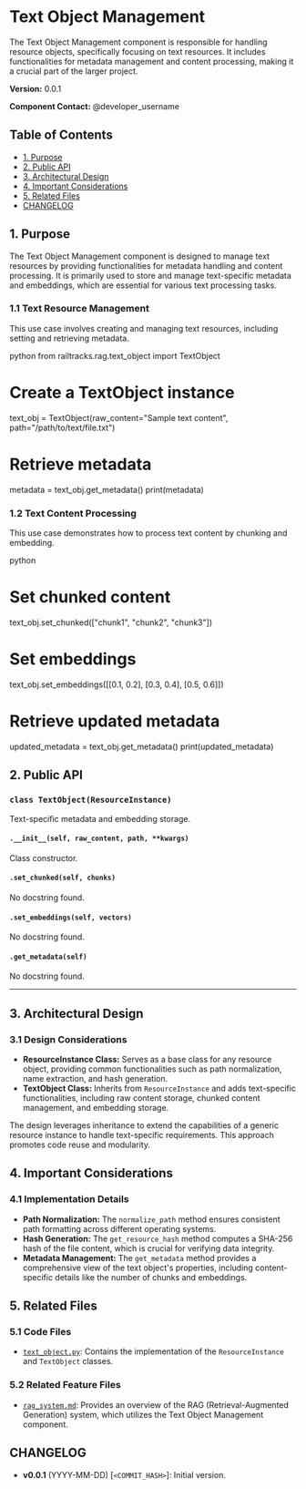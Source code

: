 # Text Object Management

The Text Object Management component is responsible for handling resource objects, specifically focusing on text resources. It includes functionalities for metadata management and content processing, making it a crucial part of the larger project.

**Version:** 0.0.1

**Component Contact:** @developer_username

## Table of Contents

- [1. Purpose](#1-purpose)
- [2. Public API](#2-public-api)
- [3. Architectural Design](#3-architectural-design)
- [4. Important Considerations](#4-important-considerations)
- [5. Related Files](#5-related-files)
- [CHANGELOG](#changelog)

## 1. Purpose

The Text Object Management component is designed to manage text resources by providing functionalities for metadata handling and content processing. It is primarily used to store and manage text-specific metadata and embeddings, which are essential for various text processing tasks.

### 1.1 Text Resource Management

This use case involves creating and managing text resources, including setting and retrieving metadata.

python
from railtracks.rag.text_object import TextObject

# Create a TextObject instance
text_obj = TextObject(raw_content="Sample text content", path="/path/to/text/file.txt")

# Retrieve metadata
metadata = text_obj.get_metadata()
print(metadata)


### 1.2 Text Content Processing

This use case demonstrates how to process text content by chunking and embedding.

python
# Set chunked content
text_obj.set_chunked(["chunk1", "chunk2", "chunk3"])

# Set embeddings
text_obj.set_embeddings([[0.1, 0.2], [0.3, 0.4], [0.5, 0.6]])

# Retrieve updated metadata
updated_metadata = text_obj.get_metadata()
print(updated_metadata)


## 2. Public API

### `class TextObject(ResourceInstance)`
Text-specific metadata and embedding storage.

#### `.__init__(self, raw_content, path, **kwargs)`
Class constructor.

#### `.set_chunked(self, chunks)`
No docstring found.

#### `.set_embeddings(self, vectors)`
No docstring found.

#### `.get_metadata(self)`
No docstring found.


---

## 3. Architectural Design

### 3.1 Design Considerations

- **ResourceInstance Class:** Serves as a base class for any resource object, providing common functionalities such as path normalization, name extraction, and hash generation.
- **TextObject Class:** Inherits from `ResourceInstance` and adds text-specific functionalities, including raw content storage, chunked content management, and embedding storage.

The design leverages inheritance to extend the capabilities of a generic resource instance to handle text-specific requirements. This approach promotes code reuse and modularity.

## 4. Important Considerations

### 4.1 Implementation Details

- **Path Normalization:** The `normalize_path` method ensures consistent path formatting across different operating systems.
- **Hash Generation:** The `get_resource_hash` method computes a SHA-256 hash of the file content, which is crucial for verifying data integrity.
- **Metadata Management:** The `get_metadata` method provides a comprehensive view of the text object's properties, including content-specific details like the number of chunks and embeddings.

## 5. Related Files

### 5.1 Code Files

- [`text_object.py`](../packages/railtracks/src/railtracks/rag/text_object.py): Contains the implementation of the `ResourceInstance` and `TextObject` classes.

### 5.2 Related Feature Files

- [`rag_system.md`](../docs/features/rag_system.md): Provides an overview of the RAG (Retrieval-Augmented Generation) system, which utilizes the Text Object Management component.

## CHANGELOG

- **v0.0.1** (YYYY-MM-DD) [`<COMMIT_HASH>`]: Initial version.

